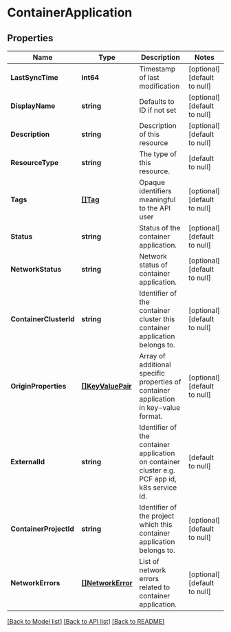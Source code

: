 # ContainerApplication

## Properties
Name | Type | Description | Notes
------------ | ------------- | ------------- | -------------
**LastSyncTime** | **int64** | Timestamp of last modification | [optional] [default to null]
**DisplayName** | **string** | Defaults to ID if not set | [optional] [default to null]
**Description** | **string** | Description of this resource | [optional] [default to null]
**ResourceType** | **string** | The type of this resource. | [default to null]
**Tags** | [**[]Tag**](Tag.md) | Opaque identifiers meaningful to the API user | [optional] [default to null]
**Status** | **string** | Status of the container application. | [optional] [default to null]
**NetworkStatus** | **string** | Network status of container application. | [optional] [default to null]
**ContainerClusterId** | **string** | Identifier of the container cluster this container application belongs to. | [optional] [default to null]
**OriginProperties** | [**[]KeyValuePair**](KeyValuePair.md) | Array of additional specific properties of container application in key-value format.  | [optional] [default to null]
**ExternalId** | **string** | Identifier of the container application on container cluster e.g. PCF app id, k8s service id.  | [default to null]
**ContainerProjectId** | **string** | Identifier of the project which this container application belongs to. | [optional] [default to null]
**NetworkErrors** | [**[]NetworkError**](NetworkError.md) | List of network errors related to container application. | [optional] [default to null]

[[Back to Model list]](../README.md#documentation-for-models) [[Back to API list]](../README.md#documentation-for-api-endpoints) [[Back to README]](../README.md)

